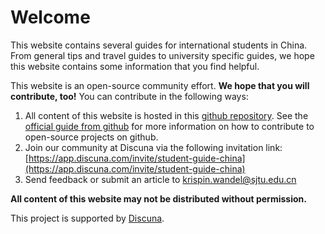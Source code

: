# Welcome

This website contains several guides for international students in China. From general tips and travel guides to university specific guides, we hope this website contains some information that you find helpful.

This website is an open-source community effort. **We hope that you will contribute, too!** You can contribute in the following ways:

1. All content of this website is hosted in this [github repository](https://github.com/sirkrisp/student-guide-china). See the [official guide from github](https://docs.github.com/en/get-started/quickstart/contributing-to-projects) for more information on how to contribute to open-source projects on github.
2. Join our community at Discuna via the following invitation link: [https://app.discuna.com/invite/student-guide-china](https://app.discuna.com/invite/student-guide-china)
3. Send feedback or submit an article to krispin.wandel@sjtu.edu.cn

**All content of this website may not be distributed without permission.**

This project is supported by [Discuna](https://discuna.com/).



